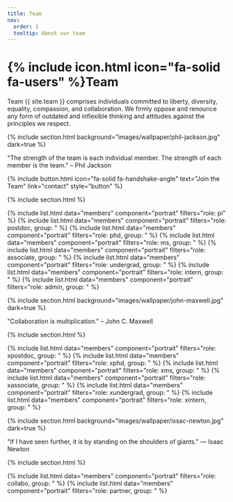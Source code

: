 ```yaml
---
title: Team
nav:
  order: 3
  tooltip: About our team
---
```


# {% include icon.html icon="fa-solid fa-users" %}Team

Team {{ site.team }} comprises individuals committed to liberty, diversity, equality, compassion, and collaboration. We firmly oppose and renounce any form of outdated and inflexible thinking and attitudes against the principles we respect.

{% include section.html background="images/wallpaper/phil-jackson.jpg" dark=true %}

"The strength of the team is each individual member. The strength of each member is the team." – Phil Jackson

{% include button.html icon="fa-solid fa-handshake-angle" text="Join the Team" link="contact" style="button" %}


{% include section.html %}

{% include list.html data="members" component="portrait" filters="role: pi" %}
{% include list.html data="members" component="portrait" filters="role: postdoc, group: " %}
{% include list.html data="members" component="portrait" filters="role: phd, group: " %}
{% include list.html data="members" component="portrait" filters="role: ms, group: " %}
{% include list.html data="members" component="portrait" filters="role: associate, group: " %}
{% include list.html data="members" component="portrait" filters="role: undergrad, group: " %}
{% include list.html data="members" component="portrait" filters="role: intern, group: " %}
{% include list.html data="members" component="portrait" filters="role: admin, group: " %}


{% include section.html background="images/wallpaper/john-maxwell.jpg" dark=true %}

"Collaboration is multiplication." – John C. Maxwell


{% include section.html %}

{% include list.html data="members" component="portrait" filters="role: xpostdoc, group: " %}
{% include list.html data="members" component="portrait" filters="role: xphd, group: " %}
{% include list.html data="members" component="portrait" filters="role: xms, group: " %}
{% include list.html data="members" component="portrait" filters="role: xassociate, group: " %}
{% include list.html data="members" component="portrait" filters="role: xundergrad, group: " %}
{% include list.html data="members" component="portrait" filters="role: xintern, group: " %}


{% include section.html background="images/wallpaper/issac-newton.jpg" dark=true %}

"If I have seen further, it is by standing on the shoulders of giants." — Isaac Newton


{% include section.html %}

{% include list.html data="members" component="portrait" filters="role: collabo, group: " %}
{% include list.html data="members" component="portrait" filters="role: partner, group: " %}
